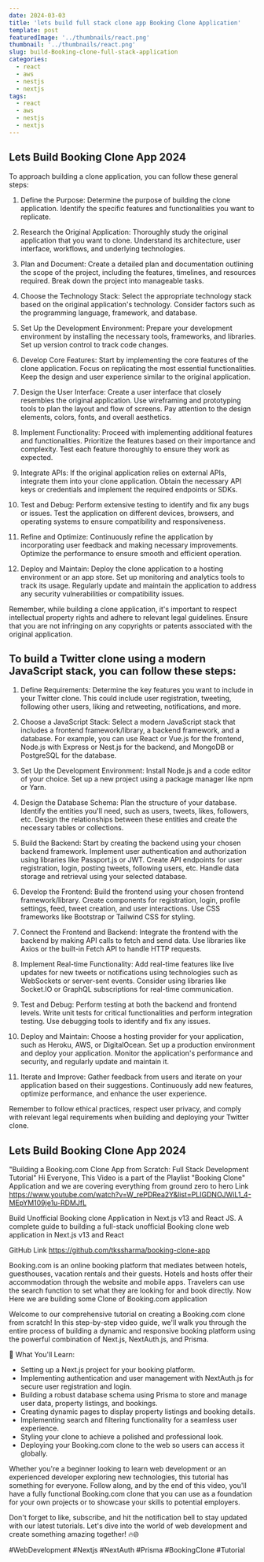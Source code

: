 ```yaml
---
date: 2024-03-03
title: 'lets build full stack clone app Booking Clone Application'
template: post
featuredImage: '../thumbnails/react.png'
thumbnail: '../thumbnails/react.png'
slug: build-Booking-clone-full-stack-application
categories:
  - react
  - aws
  - nestjs
  - nextjs
tags:
  - react
  - aws
  - nestjs
  - nextjs
---
```



## Lets Build Booking Clone App 2024

To approach building a clone application, you can follow these general steps:

1. Define the Purpose: Determine the purpose of building the clone application. Identify the specific features and functionalities you want to replicate.

2. Research the Original Application: Thoroughly study the original application that you want to clone. Understand its architecture, user interface, workflows, and underlying technologies.

3. Plan and Document: Create a detailed plan and documentation outlining the scope of the project, including the features, timelines, and resources required. Break down the project into manageable tasks.

4. Choose the Technology Stack: Select the appropriate technology stack based on the original application's technology. Consider factors such as the programming language, framework, and database.

5. Set Up the Development Environment: Prepare your development environment by installing the necessary tools, frameworks, and libraries. Set up version control to track code changes.

6. Develop Core Features: Start by implementing the core features of the clone application. Focus on replicating the most essential functionalities. Keep the design and user experience similar to the original application.

7. Design the User Interface: Create a user interface that closely resembles the original application. Use wireframing and prototyping tools to plan the layout and flow of screens. Pay attention to the design elements, colors, fonts, and overall aesthetics.

8. Implement Functionality: Proceed with implementing additional features and functionalities. Prioritize the features based on their importance and complexity. Test each feature thoroughly to ensure they work as expected.

9. Integrate APIs: If the original application relies on external APIs, integrate them into your clone application. Obtain the necessary API keys or credentials and implement the required endpoints or SDKs.

10. Test and Debug: Perform extensive testing to identify and fix any bugs or issues. Test the application on different devices, browsers, and operating systems to ensure compatibility and responsiveness.

11. Refine and Optimize: Continuously refine the application by incorporating user feedback and making necessary improvements. Optimize the performance to ensure smooth and efficient operation.

12. Deploy and Maintain: Deploy the clone application to a hosting environment or an app store. Set up monitoring and analytics tools to track its usage. Regularly update and maintain the application to address any security vulnerabilities or compatibility issues.

Remember, while building a clone application, it's important to respect intellectual property rights and adhere to relevant legal guidelines. Ensure that you are not infringing on any copyrights or patents associated with the original application.

## To build a Twitter clone using a modern JavaScript stack, you can follow these steps:

1. Define Requirements: Determine the key features you want to include in your Twitter clone. This could include user registration, tweeting, following other users, liking and retweeting, notifications, and more.

2. Choose a JavaScript Stack: Select a modern JavaScript stack that includes a frontend framework/library, a backend framework, and a database. For example, you can use React or Vue.js for the frontend, Node.js with Express or Nest.js for the backend, and MongoDB or PostgreSQL for the database.

3. Set Up the Development Environment: Install Node.js and a code editor of your choice. Set up a new project using a package manager like npm or Yarn.

4. Design the Database Schema: Plan the structure of your database. Identify the entities you'll need, such as users, tweets, likes, followers, etc. Design the relationships between these entities and create the necessary tables or collections.

5. Build the Backend: Start by creating the backend using your chosen backend framework. Implement user authentication and authorization using libraries like Passport.js or JWT. Create API endpoints for user registration, login, posting tweets, following users, etc. Handle data storage and retrieval using your selected database.

6. Develop the Frontend: Build the frontend using your chosen frontend framework/library. Create components for registration, login, profile settings, feed, tweet creation, and user interactions. Use CSS frameworks like Bootstrap or Tailwind CSS for styling.

7. Connect the Frontend and Backend: Integrate the frontend with the backend by making API calls to fetch and send data. Use libraries like Axios or the built-in Fetch API to handle HTTP requests.

8. Implement Real-time Functionality: Add real-time features like live updates for new tweets or notifications using technologies such as WebSockets or server-sent events. Consider using libraries like Socket.IO or GraphQL subscriptions for real-time communication.

9. Test and Debug: Perform testing at both the backend and frontend levels. Write unit tests for critical functionalities and perform integration testing. Use debugging tools to identify and fix any issues.

10. Deploy and Maintain: Choose a hosting provider for your application, such as Heroku, AWS, or DigitalOcean. Set up a production environment and deploy your application. Monitor the application's performance and security, and regularly update and maintain it.

11. Iterate and Improve: Gather feedback from users and iterate on your application based on their suggestions. Continuously add new features, optimize performance, and enhance the user experience.

Remember to follow ethical practices, respect user privacy, and comply with relevant legal requirements when building and deploying your Twitter clone.


## Lets Build Booking Clone App 2024

"Building a Booking.com Clone App from Scratch: Full Stack Development Tutorial"
Hi Everyone, 
This Video is a part of the Playlist "Booking Clone" Application  and we are covering everything from ground zero to hero 
Link https://www.youtube.com/watch?v=W_rePDRea2Y&list=PLIGDNOJWiL1_4-MEpYM109je1u-RDMJfL

Build Unofficial Booking clone Application in Next.js v13 and React JS. A complete guide to building a full-stack unofficial Booking clone web application in Next.js v13 and React

GitHub Link 
https://github.com/tkssharma/booking-clone-app

Booking.com is an online booking platform that mediates between hotels, guesthouses, vacation rentals and their guests. Hotels and hosts offer their accommodation through the website and mobile apps. Travelers can use the search function to set what they are looking for and book directly.
Now Here we are building some Clone of Booking.com application 

Welcome to our comprehensive tutorial on creating a Booking.com clone from scratch! In this step-by-step video guide, we'll walk you through the entire process of building a dynamic and responsive booking platform using the powerful combination of Next.js, NextAuth.js, and Prisma.

🚀 What You'll Learn:
- Setting up a Next.js project for your booking platform.
- Implementing authentication and user management with NextAuth.js for secure user registration and login.
- Building a robust database schema using Prisma to store and manage user data, property listings, and bookings.
- Creating dynamic pages to display property listings and booking details.
- Implementing search and filtering functionality for a seamless user experience.
- Styling your clone to achieve a polished and professional look.
- Deploying your Booking.com clone to the web so users can access it globally.

Whether you're a beginner looking to learn web development or an experienced developer exploring new technologies, this tutorial has something for everyone. Follow along, and by the end of this video, you'll have a fully functional Booking.com clone that you can use as a foundation for your own projects or to showcase your skills to potential employers.

Don't forget to like, subscribe, and hit the notification bell to stay updated with our latest tutorials. Let's dive into the world of web development and create something amazing together! 🔥🌐

#WebDevelopment #Nextjs #NextAuth #Prisma #BookingClone #Tutorial